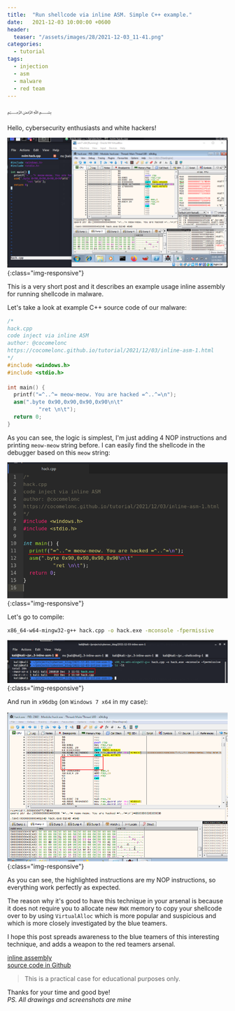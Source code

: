 ```yaml
---
title:  "Run shellcode via inline ASM. Simple C++ example."
date:   2021-12-03 10:00:00 +0600
header:
  teaser: "/assets/images/28/2021-12-03_11-41.png"
categories: 
  - tutorial
tags:
  - injection
  - asm
  - malware
  - red team
---
```


﷽

Hello, cybersecurity enthusiasts and white hackers!

![inline asm](/assets/images/28/2021-12-03_11-41.png){:class="img-responsive"}    

This is a very short post and it describes an example usage inline assembly for running shellcode in malware.   

Let's take a look at example C++ source code of our malware:    
```cpp
/*
hack.cpp
code inject via inline ASM
author: @cocomelonc
https://cocomelonc.github.io/tutorial/2021/12/03/inline-asm-1.html
*/
#include <windows.h>
#include <stdio.h>

int main() {
  printf("=^..^= meow-meow. You are hacked =^..^=\n");
  asm(".byte 0x90,0x90,0x90,0x90\n\t"
          "ret \n\t");
  return 0;
}

```

As you can see, the logic is simplest, I'm just adding 4 NOP instructions and printing `meow-meow` string before. I can easily find the shellcode in the debugger based on this `meow` string:   

![inline asm 2](/assets/images/28/2021-12-03_11-52.png){:class="img-responsive"}    

Let's go to compile:   
```bash
x86_64-w64-mingw32-g++ hack.cpp -o hack.exe -mconsole -fpermissive
```

![inline asm 3](/assets/images/28/2021-12-03_11-51.png){:class="img-responsive"}    

And run in `x96dbg` (on `Windows 7 x64` in my case):

![inline asm 4](/assets/images/28/2021-12-03_12-09.png){:class="img-responsive"}    

As you can see, the highlighted instructions are my NOP instructions, so everything work perfectly as expected.    

The reason why it's good to have this technique in your arsenal is because it does not require you to allocate new `RWX` memory to copy your shellcode over to by using `VirtualAlloc` which is more popular and suspicious and which is more closely investigated by the blue teamers. 

I hope this post spreads awareness to the blue teamers of this interesting technique, and adds a weapon to the red teamers arsenal.      

[inline assembly](https://docs.microsoft.com/en-us/cpp/assembler/inline/inline-assembler?view=msvc-170)    
[source code in Github](https://github.com/cocomelonc/meow/tree/master/2021-12-03-inline-asm-1)    

> This is a practical case for educational purposes only.      

Thanks for your time and good bye!   
*PS. All drawings and screenshots are mine*
